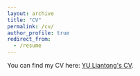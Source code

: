 ```yaml
---
layout: archive
title: "CV"
permalink: /cv/
author_profile: true
redirect_from:
  - /resume
---
```


You can find my CV here: [YU Liantong's CV](https://github.com/liantong-yu/web/blob/master/files/Curriculum_Vitae.pdf).

